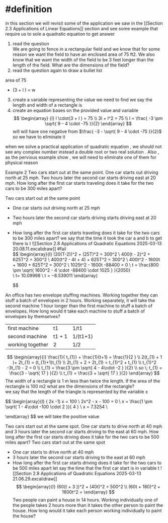 # #definition 
in this section we will revisit some of the application we saw  in the [[Section 2.3 Applications of Linear Equations]] section and see  some example  that require us to sole  a quadratic equation to get answer 
1.  read the  question  
We are going to fence in a rectangular field and we know that for some reason we want the field to have an enclosed area of 75 ft2. We also know that we want the width of the field to be 3 feet longer than the length of the field. What are the dimensions of the field?
2.  read the question  again to draw a bullet  list 

area  of  75  
- (3  +  l ) = w 
3.  create a  variable representing the  value we need to find   we say  the length and width  of  a rectangle is 
4. create an equation bases on the provided value and  variable  
$$ \begin{array} {l}  
 l  \cdot(3  +  l )     =  75   \\
3l  +  l^2    = 75    \\
l   =   \frac{  -3 \pm \sqrt{ 9 -  4 \cdot -75  }}{2}
\end{array}   $$  will  will have one  negative from $\frac{  -3 - \sqrt{ 9 -  4 \cdot -75  }}{2}$  so we have to eliminate it 



when  we  solve a practical   application  of   quadratic  equation  ,  we should not see any complex  number instead a double  root or two real solution  .  Also ,  as  the pervious example show  ,  we  will need to eliminate one of them  for  physical reason   


Example 2 Two cars start out at the same point. One car starts out driving north at 25 mph. Two hours later the second car starts driving east at 20 mph. How long after the first car starts traveling does it take for the two cars to be 300 miles apart? 

Two cars start out at the same point  
-  One car starts out driving north at 25 mph  
-  Two hours later the second car starts driving  starts driving east at 20 mph   
- How long after the first car starts traveling does it take for the two cars to be 300 miles apart? 
we  say that the time   it took  the car a  and b  to get there is  t 
![[Section 2.8  Applications of Quadratic Equations 2025-03-13 20.08.11.excalidraw]]
#fail  
$$
\begin{array}{l}
(20(T-2))^2    +  (25T)^2    =   300^2   \\
400(t -  2)^2  +  625T^2   =  300^2    \\
 400(t^2 -  4t + 4)  +  625T^2   =   300^2     \\
400t^2    -  1600t  +  1600  +   625T^2   = 300^2        \\
1025t^2   -    1600t -88400 =  0   \\
t =  \frac{800 \pm  \sqrt{ 1600^2   -  4 \cdot -88400  \cdot 1025   }  }{2050}  
\\ t=  10.09998   \\
t =  −8.539011
\end{array} 

 
  $$

An office has two envelope stuffing machines. Working together they can stuff a batch of envelopes in 2 hours. Working separately, it will take the second machine 1 hour longer than the first machine to stuff a batch of envelopes. How long would it take each machine to stuff a batch of envelopes by themselves?

|                  |          |          |
| ---------------- | -------- | -------- |
| first machine    | t1       | 1/t1     |
| second  machine  | t1   + 1 | 1/(t1+1) |
| working together | 2        | 1/2      |

$$
\begin{array}{l}
\frac{1}{ t_{1}}    + \frac{1}{t+1}  =  \frac{1}{2 }  \\
2(t_{1}  + 1  )+   2t_{1}     =  (t_{1}+1)t_{1} \\
2t_{1}   +  2  +   2t_{1}    =  t_{1}^2  + t_{1}   \\
t_{1}^2 -3t_{1} - 2     =  0    \\
t_{1}  =  \frac{3  \pm \sqrt{ 4  -  4\cdot   -2   }  }{2}   \\
so  \;  t_{1}  =  \frac{3   -  \sqrt{  17  }  }{2}   \\
t_{1}   =  \frac{3   +  \sqrt{ 17 }  }{2}
\end{array}
 $$ The width of a rectangle is 1 m less than twice the length. If the area of the rectangle is 100 m2 what are the dimensions of the rectangle?   
we say that the length  of the triangle  is  represented by  the variable x  


$$
\begin{array}{l}
( 2x -1) x   =  100     \\
2x^2    - x     - 100    =  0    \\
x  =  \frac{1  \pm   \sqrt{ 1   -  4\cdot  -100  \cdot  2   }}{   4  }  \\
x   =  7.3254   \\

\end{array}
 $$
 we will take the positive value 


Two cars start out at the same spot. One car starts to drive north at 40 mph and 3 hours later the second car starts driving to the east at 60 mph. How long after the first car starts driving does it take for the two cars to be 500 miles apart?
Two cars start out at the same spot     
- One car starts to drive north at 40 mph   
- 3 hours later the second car starts driving to the east at 60 mph   
- How long after the first car starts driving does it take for the two cars to be 500 miles apart 
let say the time that the first car start is  in variable t 
![[Section 2.8  Applications of Quadratic Equations 2025-03-13 21.06.29.excalidraw]]  
$$
\begin{array}{l}
(60(t + 3  ))^2  + (40t)^2  =  500^2   \\
 (60t +  180)^2  +  1600t^2    =      
\end{array}
 $$
Two people can paint a house in 14 hours. Working individually one of the people takes 2 hours more than it takes the other person to paint the house. How long would it take each person working individually to paint the house?